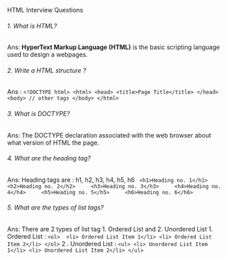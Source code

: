 HTML Interview Questions

###### 1. What is HTML?
 Ans:  **HyperText Markup Language (HTML)** is the basic scripting language used to design a webpages.
 
 ###### 2. Write a HTML structure ?
 Ans : ```<!DOCTYPE html>
        <html>
          <head>
            <title>Page Title</title>
          </head>
          <body>
            // other tags
          </body>
        </html>```
        
 ###### 3. What is DOCTYPE?
 Ans: The DOCTYPE declaration associated with the web browser about what version of HTML the page.
 
 ###### 4. What are the heading tag?
 Ans: Heading tags are : h1, h2, h3, h4, h5, h6
         ``` <h1>Heading no. 1</h1>    
          <h2>Heading no. 2</h2>    
          <h3>Heading no. 3</h3>    
          <h4>Heading no. 4</h4>    
          <h5>Heading no. 5</h5>    
          <h6>Heading no. 6</h6>```
          
###### 5. What are the types of list tags?
Ans: There are 2 types of list tag 
      1. Ordered List  and 2. Unordered List
      1.  Ordered List :
     ``` <ol> 
        <li> Ordered List Item 1</li>
        <li> Ordered List Item 2</li>
      </ol>
     ```
      2 . Unordered List :
      ```
        <ul>
          <li> Unordered List Item 1</li>
          <li> Unordered List Item 2</li>
        </ul>
      ```
